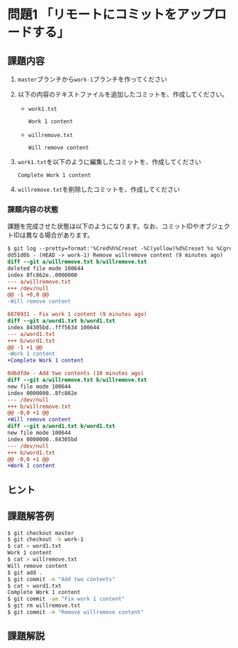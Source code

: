 # 問題1 「リモートにコミットをアップロードする」

## 課題内容

1. `master`ブランチから`work-1`ブランチを作ってください
1. 以下の内容のテキストファイルを追加したコミットを、作成してください。

    * `work1.txt`

        ```text
        Work 1 content
        ```

    * `willremove.txt`

        ```text
        Will remove content
        ```

1. `work1.txt`を以下のように編集したコミットを、作成してください

    ```text
    Complete Work 1 content
    ```

1. `willremove.txt`を削除したコミットを、作成してください

### 課題内容の状態

課題を完成させた状態は以下のようになります。なお、コミットIDやオブジェクトIDは異なる場合があります。

```diff
$ git log --pretty=format:'%Cred%h%Creset -%C(yellow)%d%Creset %s %Cgreen(%cr)' --abbrev-commit -p HEAD...master
dd51d0b - (HEAD -> work-1) Remove willremove content (9 minutes ago)
diff --git a/willremove.txt b/willremove.txt
deleted file mode 100644
index 8fc862e..0000000
--- a/willremove.txt
+++ /dev/null
@@ -1 +0,0 @@
-Will remove content

6870931 - Fix work 1 content (9 minutes ago)
diff --git a/word1.txt b/word1.txt
index 84305bd..fff5634 100644
--- a/word1.txt
+++ b/word1.txt
@@ -1 +1 @@
-Work 1 content
+Complete Work 1 content

0d6dfde - Add two contents (10 minutes ago)
diff --git a/willremove.txt b/willremove.txt
new file mode 100644
index 0000000..8fc862e
--- /dev/null
+++ b/willremove.txt
@@ -0,0 +1 @@
+Will remove content
diff --git a/word1.txt b/word1.txt
new file mode 100644
index 0000000..84305bd
--- /dev/null
+++ b/word1.txt
@@ -0,0 +1 @@
+Work 1 content
```

## ヒント

## 課題解答例

```bash
$ git checkout master
$ git checkout -b work-1
$ cat > word1.txt
Work 1 content
$ cat > willremove.txt
Will remove content
$ git add .
$ git commit -m "Add two contents"
$ cat > word1.txt
Complete Work 1 content
$ git commit -am "Fix work 1 content"
$ git rm willremove.txt
$ git commit -m "Remove willremove content"
```

## 課題解説
